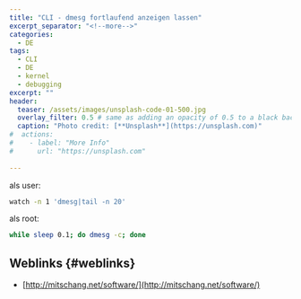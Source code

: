```yaml
---
title: "CLI - dmesg fortlaufend anzeigen lassen"
excerpt_separator: "<!--more-->"
categories:
  - DE
tags:
  - CLI
  - DE
  - kernel
  - debugging
excerpt: ""
header:
  teaser: /assets/images/unsplash-code-01-500.jpg
  overlay_filter: 0.5 # same as adding an opacity of 0.5 to a black background
  caption: "Photo credit: [**Unsplash**](https://unsplash.com)"
#  actions:
#    - label: "More Info"
#      url: "https://unsplash.com"
  
---
```



als user:

```bash
watch -n 1 'dmesg|tail -n 20'
```

als root:

```bash
while sleep 0.1; do dmesg -c; done
```

## Weblinks {#weblinks}

* [http://mitschang.net/software/](http://mitschang.net/software/)



